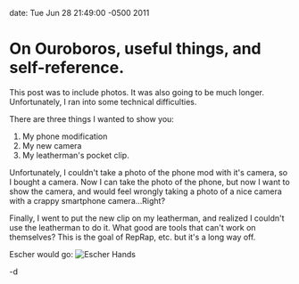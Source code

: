 date: Tue Jun 28 21:49:00 -0500 2011

# On Ouroboros, useful things, and self-reference. 

This post was to include photos. It was also going to be much longer. Unfortunately, 
I ran into some technical difficulties.

There are three things I wanted to show you:
1. My phone modification
2. My new camera
3. My leatherman's pocket clip.

Unfortunately, I couldn't take a photo of the phone mod with it's camera, so I bought a camera. 
Now I can take the photo of the phone, but now I want to show the camera, and would feel wrongly 
taking a photo of a nice camera with a crappy smartphone camera...Right?

Finally, I went to put the new clip on my leatherman, and realized I couldn't use the leatherman
to do it. What good are tools that can't work on themselves? This is the goal of RepRap, etc.
but it's a long way off.

Escher would go:
<img src="/attachments/Escher-Drawing-Hands.jpg" alt="Escher Hands"/>

-d
